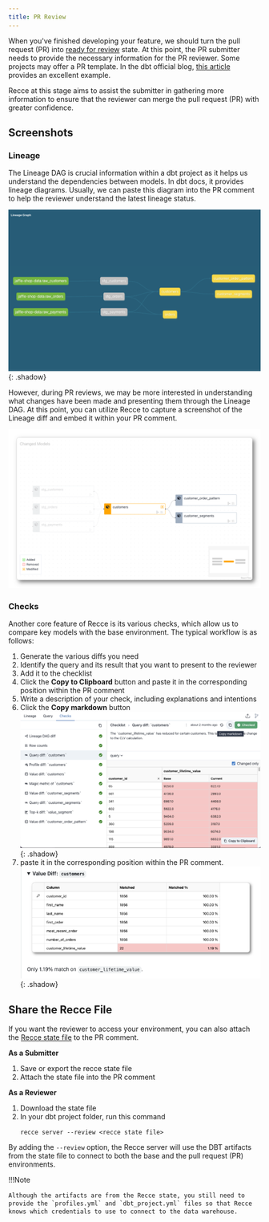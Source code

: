 ```yaml
---
title: PR Review
---
```


When you've finished developing your feature, we should turn the pull request (PR) into [ready for review](https://docs.github.com/en/pull-requests/collaborating-with-pull-requests/proposing-changes-to-your-work-with-pull-requests/changing-the-stage-of-a-pull-request) state. At this point, the PR submitter needs to provide the necessary information for the PR reviewer. Some projects may offer a PR template. In the dbt official blog, [this article](https://docs.getdbt.com/blog/analytics-pull-request-template) provides an excellent example.

Recce at this stage aims to assist the submitter in gathering more information to ensure that the reviewer can merge the pull request (PR) with greater confidence.

## Screenshots

### Lineage

The Lineage DAG is crucial information within a dbt project as it helps us understand the dependencies between models. In dbt docs, it provides lineage diagrams. Usually, we can paste this diagram into the PR comment to help the reviewer understand the latest lineage status.

![lineage in dbt](../assets/images/7-cicd/lineage-dbt.png){: .shadow}

However, during PR reviews, we may be more interested in understanding what changes have been made and presenting them through the Lineage DAG. At this point, you can utilize Recce to capture a screenshot of the Lineage diff and embed it within your PR comment.

![lineage diff in recce](../assets/images/7-cicd/lineage-diff.png)

### Checks


Another core feature of Recce is its various checks, which allow us to compare key models with the base environment. The typical workflow is as follows:

1. Generate the various diffs you need
2. Identify the query and its result that you want to present to the reviewer
3. Add it to the checklist
4. Click the **Copy to Clipboard** button and paste it in the corresponding position within the PR comment
5. Write a description of your check, including explanations and intentions
6. Click the **Copy markdown** button
    ![Copy markdown](../assets/images/7-cicd/copy-markdown.png){: .shadow}
7. paste it in the corresponding position within the PR comment.
    ![GitHub Comment](../assets/images/7-cicd/copy-markdown-pr-comment.png){: .shadow}


## Share the Recce File

If you want the reviewer to access your environment, you can also attach the [Recce state file](../8-technical-concepts/state-file.md) to the PR comment.

**As a Submitter**

1. Save or export the recce state file
2. Attach the state file into the PR comment

**As a Reviewer**

1. Download the state file
2. In your dbt project folder, run this command
   ```
   recce server --review <recce state file>
   ```

By adding the `--review` option, the Recce server will use the DBT artifacts from the state file to connect to both the base and the pull request (PR) environments.


!!!Note
    
    Although the artifacts are from the Recce state, you still need to provide the `profiles.yml` and `dbt_project.yml` files so that Recce knows which credentials to use to connect to the data warehouse.


